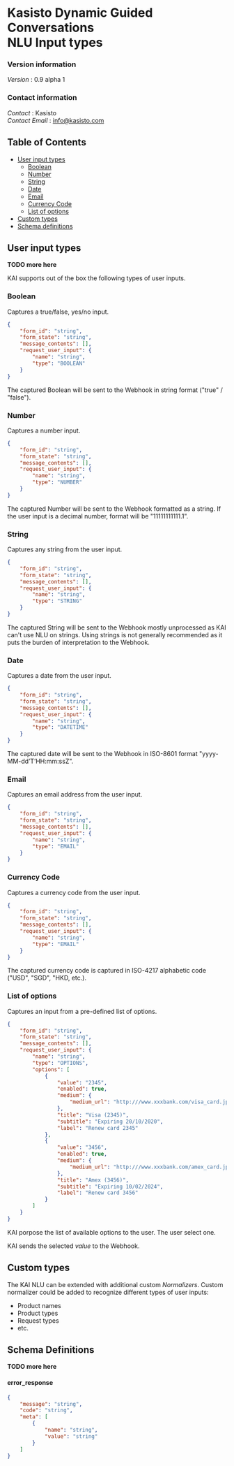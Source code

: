 # Kasisto Dynamic Guided Conversations<br>NLU Input types

### Version information
*Version* : 0.9 alpha 1


### Contact information
*Contact* : Kasisto  
*Contact Email* : info@kasisto.com

## Table of Contents
- [User input types](#user-input-types)
  * [Boolean](#boolean)
  * [Number](#number)
  * [String](#string)
  * [Date](#date)
  * [Email](#email)
  * [Currency Code](#currency-code)
  * [List of options](#list-of-options)
- [Custom types](#custom-types)
- [Schema definitions](#schema-definitions)

## User input types

**TODO more here**

KAI supports out of the box the following types of user inputs.

### Boolean

Captures a true/false, yes/no input.
```json
{
    "form_id": "string",
    "form_state": "string",
    "message_contents": [],
    "request_user_input": {
        "name": "string",
        "type": "BOOLEAN"
    }
}
```

The captured Boolean will be sent to the Webhook in string format ("true" / "false").

### Number

Captures a number input. 
```json
{
    "form_id": "string",
    "form_state": "string",
    "message_contents": [],
    "request_user_input": {
        "name": "string",
        "type": "NUMBER"
    }
}
```

The captured Number will be sent to the Webhook formatted as a string.
If the user input is a decimal number, format will be "11111111111.1".

### String

Captures any string from the user input.
```json
{
    "form_id": "string",
    "form_state": "string",
    "message_contents": [],
    "request_user_input": {
        "name": "string",
        "type": "STRING"
    }
}
```

The captured String will be sent to the Webhook mostly unprocessed as KAI can't use NLU on strings. Using strings is not generally recommended as it puts the burden of interpretation to the Webhook.

### Date

Captures a date from the user input.
```json
{
    "form_id": "string",
    "form_state": "string",
    "message_contents": [],
    "request_user_input": {
        "name": "string",
        "type": "DATETIME"
    }
}
```

The captured date will be sent to the Webhook in ISO-8601 format "yyyy-MM-dd’T’HH:mm:ssZ".

### Email
Captures an email address from the user input.
```json
{
    "form_id": "string",
    "form_state": "string",
    "message_contents": [],
    "request_user_input": {
        "name": "string",
        "type": "EMAIL"
    }
}
```

### Currency Code
Captures a currency code from the user input.
```json
{
    "form_id": "string",
    "form_state": "string",
    "message_contents": [],
    "request_user_input": {
        "name": "string",
        "type": "EMAIL"
    }
}
```

The captured currency code is captured in ISO-4217 alphabetic code ("USD", "SGD", "HKD, etc.).

### List of options

Captures an input from a pre-defined list of options.

```json
{
    "form_id": "string",
    "form_state": "string",
    "message_contents": [],
    "request_user_input": {
        "name": "string",
        "type": "OPTIONS",
        "options": [
            {
                "value": "2345",
                "enabled": true,
                "medium": {
                    "medium_url": "http:///www.xxxbank.com/visa_card.jpg",
                },
                "title": "Visa (2345)",
                "subtitle": "Expiring 20/10/2020",
                "label": "Renew card 2345"
            },
            {
                "value": "3456",
                "enabled": true,
                "medium": {
                    "medium_url": "http:///www.xxxbank.com/amex_card.jpg",
                },
                "title": "Amex (3456)",
                "subtitle": "Expiring 10/02/2024",
                "label": "Renew card 3456"
            }
        ]
    }
}
```

KAI porpose the list of available options to the user. The user select one.

KAI sends the selected *value* to the Webhook.

## Custom types
The KAI NLU can be extended with additional custom *Normalizers*.
Custom normalizer could be added to recognize different types of user inputs:
- Product names
- Product types
- Request types
- etc.

## Schema Definitions

**TODO more here** 

#### error_response

```json
{
    "message": "string",
    "code": "string",
    "meta": [
        {
            "name": "string",
            "value": "string"
        }
    ]
}
```
